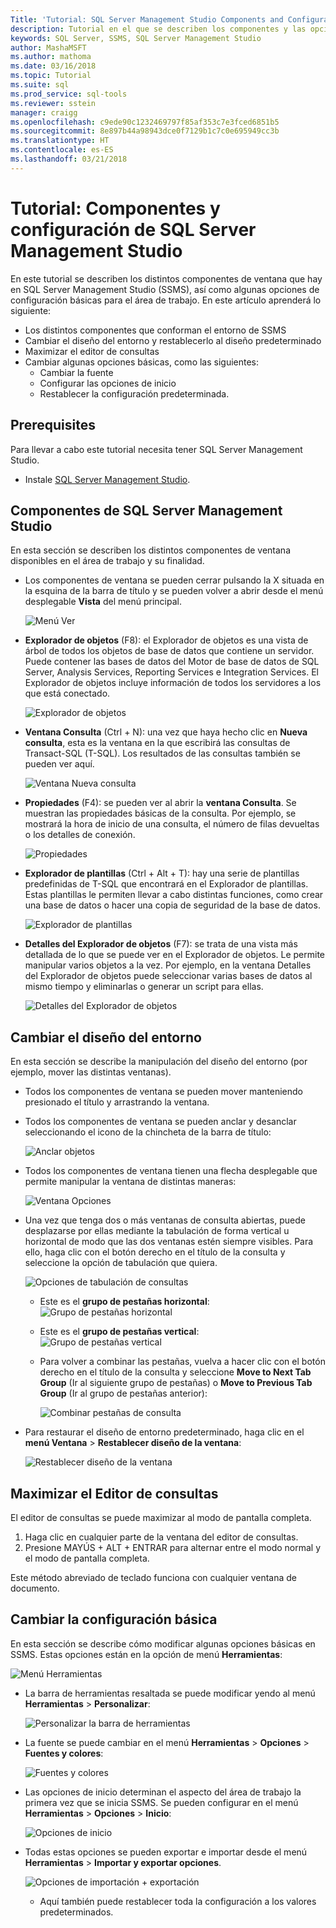 ```yaml
---
Title: 'Tutorial: SQL Server Management Studio Components and Configuration'
description: Tutorial en el que se describen los componentes y las opciones de configuración básicas para su entorno de SQL Server Management Studio.
keywords: SQL Server, SSMS, SQL Server Management Studio
author: MashaMSFT
ms.author: mathoma
ms.date: 03/16/2018
ms.topic: Tutorial
ms.suite: sql
ms.prod_service: sql-tools
ms.reviewer: sstein
manager: craigg
ms.openlocfilehash: c9ede90c1232469797f85af353c7e3fced6851b5
ms.sourcegitcommit: 8e897b44a98943dce0f7129b1c7c0e695949cc3b
ms.translationtype: HT
ms.contentlocale: es-ES
ms.lasthandoff: 03/21/2018
---
```

# <a name="tutorial-sql-server-management-studio-components-and-configuration"></a>Tutorial: Componentes y configuración de SQL Server Management Studio
En este tutorial se describen los distintos componentes de ventana que hay en SQL Server Management Studio (SSMS), así como algunas opciones de configuración básicas para el área de trabajo. En este artículo aprenderá lo siguiente: 
- Los distintos componentes que conforman el entorno de SSMS
- Cambiar el diseño del entorno y restablecerlo al diseño predeterminado
- Maximizar el editor de consultas
- Cambiar algunas opciones básicas, como las siguientes:
    - Cambiar la fuente
    - Configurar las opciones de inicio
    - Restablecer la configuración predeterminada.

## <a name="prerequisites"></a>Prerequisites
Para llevar a cabo este tutorial necesita tener SQL Server Management Studio.  

- Instale [SQL Server Management Studio](https://docs.microsoft.com/en-us/sql/ssms/download-sql-server-management-studio-ssms).

## <a name="sql-server-management-studio-components"></a>Componentes de SQL Server Management Studio
En esta sección se describen los distintos componentes de ventana disponibles en el área de trabajo y su finalidad. 

- Los componentes de ventana se pueden cerrar pulsando la X situada en la esquina de la barra de título y se pueden volver a abrir desde el menú desplegable **Vista** del menú principal. 

    ![Menú Ver](media/ssms-configuration/viewmenu.png)

- **Explorador de objetos** (F8): el Explorador de objetos es una vista de árbol de todos los objetos de base de datos que contiene un servidor. Puede contener las bases de datos del Motor de base de datos de SQL Server, Analysis Services, Reporting Services e Integration Services. El Explorador de objetos incluye información de todos los servidores a los que está conectado. 
    
    ![Explorador de objetos](media/ssms-configuration/objectexplorer.png)
- **Ventana Consulta** (Ctrl + N): una vez que haya hecho clic en **Nueva consulta**, esta es la ventana en la que escribirá las consultas de Transact-SQL (T-SQL). Los resultados de las consultas también se pueden ver aquí.
    
    ![Ventana Nueva consulta](media/ssms-configuration/newquery.png)

- **Propiedades** (F4): se pueden ver al abrir la **ventana Consulta**. Se muestran las propiedades básicas de la consulta. Por ejemplo, se mostrará la hora de inicio de una consulta, el número de filas devueltas o los detalles de conexión.  

    ![Propiedades](media/ssms-configuration/properties.png)

- **Explorador de plantillas** (Ctrl + Alt + T): hay una serie de plantillas predefinidas de T-SQL que encontrará en el Explorador de plantillas. Estas plantillas le permiten llevar a cabo distintas funciones, como crear una base de datos o hacer una copia de seguridad de la base de datos. 

    ![Explorador de plantillas](media/ssms-configuration/templates.png)

- **Detalles del Explorador de objetos** (F7): se trata de una vista más detallada de lo que se puede ver en el Explorador de objetos. Le permite manipular varios objetos a la vez. Por ejemplo, en la ventana Detalles del Explorador de objetos puede seleccionar varias bases de datos al mismo tiempo y eliminarlas o generar un script para ellas. 

    ![Detalles del Explorador de objetos](media/ssms-configuration/objectexplorerdetails.PNG) 
 

    

## <a name="changing-the-environmental-layout"></a>Cambiar el diseño del entorno 
En esta sección se describe la manipulación del diseño del entorno (por ejemplo, mover las distintas ventanas). 

-  Todos los componentes de ventana se pueden mover manteniendo presionado el título y arrastrando la ventana. 
- Todos los componentes de ventana se pueden anclar y desanclar seleccionando el icono de la chincheta de la barra de título:
    
    ![Anclar objetos](media/ssms-configuration/pushpin.png)

- Todos los componentes de ventana tienen una flecha desplegable que permite manipular la ventana de distintas maneras: 

    ![Ventana Opciones](media/ssms-configuration/windowoptions.png)

- Una vez que tenga dos o más ventanas de consulta abiertas, puede desplazarse por ellas mediante la tabulación de forma vertical u horizontal de modo que las dos ventanas estén siempre visibles. Para ello, haga clic con el botón derecho en el título de la consulta y seleccione la opción de tabulación que quiera. 
 
    ![Opciones de tabulación de consultas](media/ssms-configuration/querytabbedoptions.png)

    - Este es el **grupo de pestañas horizontal**: ![Grupo de pestañas horizontal](media/ssms-configuration/horizontaltab.png)     
    
    - Este es el **grupo de pestañas vertical**:  
        ![Grupo de pestañas vertical](media/ssms-configuration/verticaltabgroup.png)
        

    - Para volver a combinar las pestañas, vuelva a hacer clic con el botón derecho en el título de la consulta y seleccione **Move to Next Tab Group** (Ir al siguiente grupo de pestañas) o **Move to Previous Tab Group** (Ir al grupo de pestañas anterior):
    
        ![Combinar pestañas de consulta](media/ssms-configuration/mergetabgroups.png)

- Para restaurar el diseño de entorno predeterminado, haga clic en el **menú Ventana** > **Restablecer diseño de la ventana**:
 
    ![Restablecer diseño de la ventana](media/ssms-configuration/resetwindowlayout.png)
    
## <a name="maximizing-query-editor"></a>Maximizar el Editor de consultas
El editor de consultas se puede maximizar al modo de pantalla completa.

1. Haga clic en cualquier parte de la ventana del editor de consultas.
2. Presione MAYÚS + ALT + ENTRAR para alternar entre el modo normal y el modo de pantalla completa. 

Este método abreviado de teclado funciona con cualquier ventana de documento. 



## <a name="changing-basic-settings"></a>Cambiar la configuración básica
En esta sección se describe cómo modificar algunas opciones básicas en SSMS. Estas opciones están en la opción de menú **Herramientas**:

  ![Menú Herramientas](media/ssms-configuration/tools.png)


- La barra de herramientas resaltada se puede modificar yendo al menú **Herramientas** > **Personalizar**:

    ![Personalizar la barra de herramientas](media/ssms-configuration/toolbar.png)

- La fuente se puede cambiar en el menú **Herramientas** > **Opciones** > **Fuentes y colores**:

     ![Fuentes y colores](media/ssms-configuration/fontsandcolors.png)

- Las opciones de inicio determinan el aspecto del área de trabajo la primera vez que se inicia SSMS. Se pueden configurar en el menú **Herramientas** > **Opciones** > **Inicio**:
 
    ![Opciones de inicio](media/ssms-configuration/startup.png)

- Todas estas opciones se pueden exportar e importar desde el menú **Herramientas** > **Importar y exportar opciones**. 

    ![Opciones de importación + exportación](media/ssms-configuration/settings.png)
    - Aquí también puede restablecer toda la configuración a los valores predeterminados. 




